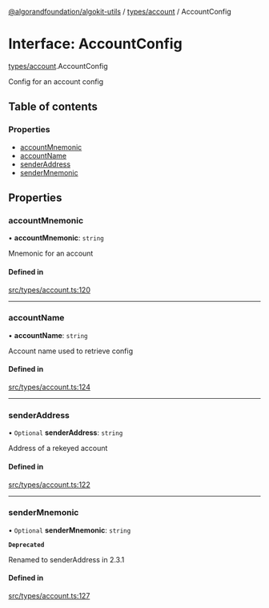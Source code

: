 [@algorandfoundation/algokit-utils](../README.md) / [types/account](../modules/types_account.md) / AccountConfig

# Interface: AccountConfig

[types/account](../modules/types_account.md).AccountConfig

Config for an account config

## Table of contents

### Properties

- [accountMnemonic](types_account.AccountConfig.md#accountmnemonic)
- [accountName](types_account.AccountConfig.md#accountname)
- [senderAddress](types_account.AccountConfig.md#senderaddress)
- [senderMnemonic](types_account.AccountConfig.md#sendermnemonic)

## Properties

### accountMnemonic

• **accountMnemonic**: `string`

Mnemonic for an account

#### Defined in

[src/types/account.ts:120](https://github.com/algorandfoundation/algokit-utils-ts/blob/main/src/types/account.ts#L120)

___

### accountName

• **accountName**: `string`

Account name used to retrieve config

#### Defined in

[src/types/account.ts:124](https://github.com/algorandfoundation/algokit-utils-ts/blob/main/src/types/account.ts#L124)

___

### senderAddress

• `Optional` **senderAddress**: `string`

Address of a rekeyed account

#### Defined in

[src/types/account.ts:122](https://github.com/algorandfoundation/algokit-utils-ts/blob/main/src/types/account.ts#L122)

___

### senderMnemonic

• `Optional` **senderMnemonic**: `string`

**`Deprecated`**

Renamed to senderAddress in 2.3.1

#### Defined in

[src/types/account.ts:127](https://github.com/algorandfoundation/algokit-utils-ts/blob/main/src/types/account.ts#L127)
